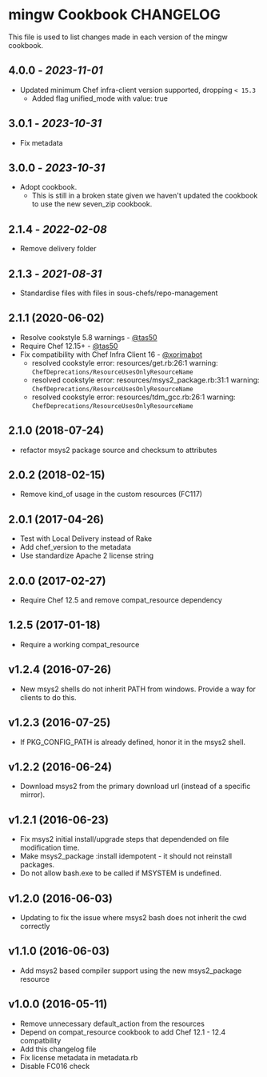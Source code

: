 # mingw Cookbook CHANGELOG

This file is used to list changes made in each version of the mingw cookbook.

## 4.0.0 - *2023-11-01*

* Updated minimum Chef infra-client version supported, dropping `< 15.3`
  * Added flag unified_mode with value: true

## 3.0.1 - *2023-10-31*

* Fix metadata

## 3.0.0 - *2023-10-31*

* Adopt cookbook.
  * This is still in a broken state given we haven't updated the cookbook to use the new seven_zip cookbook.

## 2.1.4 - *2022-02-08*

* Remove delivery folder

## 2.1.3 - *2021-08-31*

* Standardise files with files in sous-chefs/repo-management

## 2.1.1 (2020-06-02)

* Resolve cookstyle 5.8 warnings - [@tas50](https://github.com/tas50)
* Require Chef 12.15+ - [@tas50](https://github.com/tas50)
* Fix compatibility with Chef Infra Client 16 - [@xorimabot](https://github.com/xorimabot)
  * resolved cookstyle error: resources/get.rb:26:1 warning: `ChefDeprecations/ResourceUsesOnlyResourceName`
  * resolved cookstyle error: resources/msys2_package.rb:31:1 warning: `ChefDeprecations/ResourceUsesOnlyResourceName`
  * resolved cookstyle error: resources/tdm_gcc.rb:26:1 warning: `ChefDeprecations/ResourceUsesOnlyResourceName`

## 2.1.0 (2018-07-24)

* refactor msys2 package source and checksum to attributes

## 2.0.2 (2018-02-15)

* Remove kind_of usage in the custom resources (FC117)

## 2.0.1 (2017-04-26)

* Test with Local Delivery instead of Rake
* Add chef_version to the metadata
* Use standardize Apache 2 license string

## 2.0.0 (2017-02-27)

* Require Chef 12.5 and remove compat_resource dependency

## 1.2.5 (2017-01-18)

* Require a working compat_resource

## v1.2.4 (2016-07-26)

* New msys2 shells do not inherit PATH from windows. Provide a way for
  clients to do this.

## v1.2.3 (2016-07-25)

* If PKG_CONFIG_PATH is already defined, honor it in the msys2 shell.

## v1.2.2 (2016-06-24)

* Download msys2 from the primary download url (instead of a specific mirror).

## v1.2.1 (2016-06-23)

* Fix msys2 initial install/upgrade steps that dependended on file modification time.
* Make msys2_package :install idempotent - it should not reinstall packages.
* Do not allow bash.exe to be called if MSYSTEM is undefined.

## v1.2.0 (2016-06-03)

* Updating to fix the issue where msys2 bash does not inherit the cwd correctly

## v1.1.0 (2016-06-03)

* Add msys2 based compiler support using the new msys2_package resource

## v1.0.0 (2016-05-11)

* Remove unnecessary default_action from the resources
* Depend on compat_resource cookbook to add Chef 12.1 - 12.4 compatbility
* Add this changelog file
* Fix license metadata in metadata.rb
* Disable FC016 check
